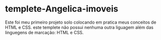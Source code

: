 # templete-Angelica-imoveis
Este foi meu primeiro projeto solo colocando em pratica meus conceitos de HTML e CSS. este templete não possui nenhuma outra liguagem além das linguegens de marcação: HTML e CSS.
